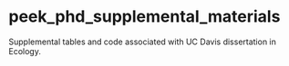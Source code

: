 # peek_phd_supplemental_materials
Supplemental tables and code associated with UC Davis dissertation in Ecology.
